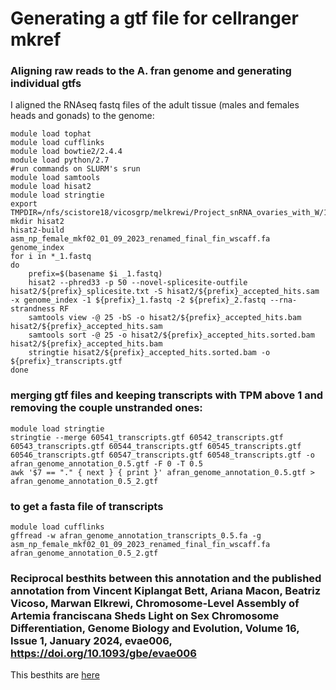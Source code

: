 # Generating a gtf file for cellranger mkref


### Aligning raw reads to the A. fran genome and generating individual gtfs
I aligned the RNAseq fastq files of the adult tissue (males and females heads and gonads) to the genome:
```
module load tophat
module load cufflinks
module load bowtie2/2.4.4
module load python/2.7
#run commands on SLURM's srun
module load samtools
module load hisat2
module load stringtie
export TMPDIR=/nfs/scistore18/vicosgrp/melkrewi/Project_snRNA_ovaries_with_W/1.stringtie/
mkdir hisat2
hisat2-build asm_np_female_mkf02_01_09_2023_renamed_final_fin_wscaff.fa genome_index
for i in *_1.fastq
do
    prefix=$(basename $i _1.fastq)
    hisat2 --phred33 -p 50 --novel-splicesite-outfile hisat2/${prefix}_splicesite.txt -S hisat2/${prefix}_accepted_hits.sam -x genome_index -1 ${prefix}_1.fastq -2 ${prefix}_2.fastq --rna-strandness RF
    samtools view -@ 25 -bS -o hisat2/${prefix}_accepted_hits.bam hisat2/${prefix}_accepted_hits.sam
    samtools sort -@ 25 -o hisat2/${prefix}_accepted_hits.sorted.bam hisat2/${prefix}_accepted_hits.bam
    stringtie hisat2/${prefix}_accepted_hits.sorted.bam -o ${prefix}_transcripts.gtf
done
```
### merging gtf files and keeping transcripts with TPM above 1 and removing the couple unstranded ones:
```
module load stringtie
stringtie --merge 60541_transcripts.gtf 60542_transcripts.gtf 60543_transcripts.gtf 60544_transcripts.gtf 60545_transcripts.gtf 60546_transcripts.gtf 60547_transcripts.gtf 60548_transcripts.gtf -o afran_genome_annotation_0.5.gtf -F 0 -T 0.5
awk '$7 == "." { next } { print }' afran_genome_annotation_0.5.gtf > afran_genome_annotation_0.5_2.gtf
```
### to get a fasta file of transcripts
```
module load cufflinks
gffread -w afran_genome_annotation_transcripts_0.5.fa -g asm_np_female_mkf02_01_09_2023_renamed_final_fin_wscaff.fa afran_genome_annotation_0.5_2.gtf
```
### Reciprocal besthits between this annotation and the published annotation from Vincent Kiplangat Bett, Ariana Macon, Beatriz Vicoso, Marwan Elkrewi, Chromosome-Level Assembly of Artemia franciscana Sheds Light on Sex Chromosome Differentiation, Genome Biology and Evolution, Volume 16, Issue 1, January 2024, evae006, https://doi.org/10.1093/gbe/evae006
This besthits are [here](https://github.com/Melkrewi/Artemia-snRNAseq-Project/blob/main/annotation/Current_vs_annotation.txt) 
